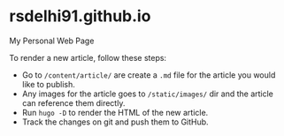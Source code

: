 # rsdelhi91.github.io
My Personal Web Page

To render a new article, follow these steps:

- Go to `/content/article/` are create a `.md` file for the article you would like to publish.
- Any images for the article goes to `/static/images/` dir and the article can reference them directly.
- Run `hugo -D` to render the HTML of the new article.
- Track the changes on git and push them to GitHub.
